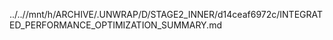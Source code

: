 ../..//mnt/h/ARCHIVE/.UNWRAP/D/STAGE2_INNER/d14ceaf6972c/INTEGRATED_PERFORMANCE_OPTIMIZATION_SUMMARY.md